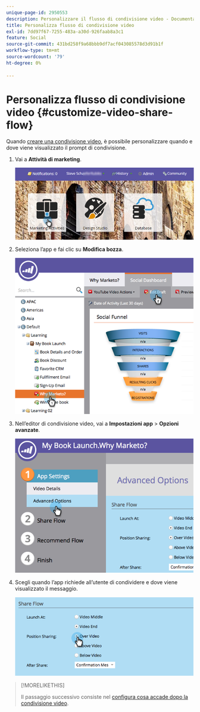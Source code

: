 ```yaml
---
unique-page-id: 2950553
description: Personalizzare il flusso di condivisione video - Documentazione di Marketo - Documentazione del prodotto
title: Personalizza flusso di condivisione video
exl-id: 7dd97f67-7255-483a-a30d-926faab8a3c1
feature: Social
source-git-commit: 431bd258f9a68bbb9df7acf043085578d3d91b1f
workflow-type: tm+mt
source-wordcount: '79'
ht-degree: 0%

---
```


# Personalizza flusso di condivisione video {#customize-video-share-flow}

Quando [creare una condivisione video](/help/marketo/product-docs/demand-generation/landing-pages/free-form-landing-pages/add-a-video-to-a-free-form-landing-page.md), è possibile personalizzare quando e dove viene visualizzato il prompt di condivisione.

1. Vai a **Attività di marketing**.

   ![](assets/login-marketing-activities-2.png)

1. Seleziona l’app e fai clic su **Modifica bozza**.

   ![](assets/image2014-9-22-16-3a40-3a41.png)

1. Nell’editor di condivisione video, vai a **Impostazioni app** > **Opzioni avanzate**.

   ![](assets/image2014-9-22-16-3a41-3a3.png)

1. Scegli quando l’app richiede all’utente di condividere e dove viene visualizzato il messaggio.

   ![](assets/image2014-9-22-16-3a41-3a20.png)

>[!MORELIKETHIS]
>
>Il passaggio successivo consiste nel [configura cosa accade dopo la condivisione video](/help/marketo/product-docs/demand-generation/social/configuring-social-actions/configure-after-share-prompts.md).
